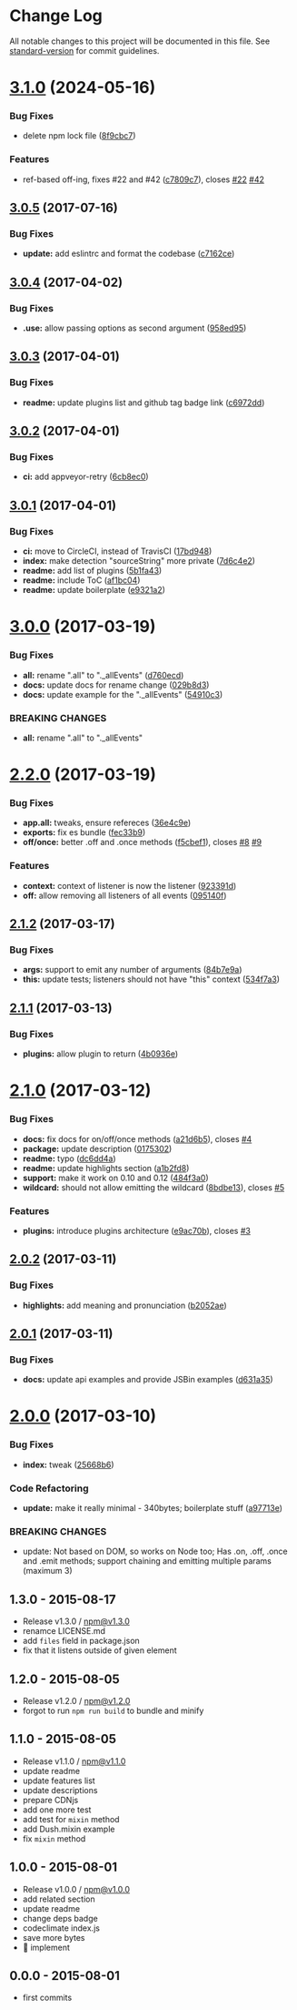 # Change Log

All notable changes to this project will be documented in this file. See [standard-version](https://github.com/conventional-changelog/standard-version) for commit guidelines.

<a name="3.1.0"></a>
# [3.1.0](https://github.com/tunnckocore/dush/compare/v3.0.5...v3.1.0) (2024-05-16)


### Bug Fixes

* delete npm lock file ([8f9cbc7](https://github.com/tunnckocore/dush/commit/8f9cbc7))


### Features

* ref-based off-ing, fixes #22 and #42 ([c7809c7](https://github.com/tunnckocore/dush/commit/c7809c7)), closes [#22](https://github.com/tunnckocore/dush/issues/22) [#42](https://github.com/tunnckocore/dush/issues/42)



<a name="3.0.5"></a>
## [3.0.5](https://github.com/tunnckoCore/dush/compare/v3.0.4...v3.0.5) (2017-07-16)


### Bug Fixes

* **update:** add eslintrc and format the codebase ([c7162ce](https://github.com/tunnckoCore/dush/commit/c7162ce))



<a name="3.0.4"></a>
## [3.0.4](https://github.com/tunnckocore/dush/compare/v3.0.3...v3.0.4) (2017-04-02)


### Bug Fixes

* **.use:** allow passing options as second argument ([958ed95](https://github.com/tunnckocore/dush/commit/958ed95))



<a name="3.0.3"></a>
## [3.0.3](https://github.com/tunnckocore/dush/compare/v3.0.2...v3.0.3) (2017-04-01)


### Bug Fixes

* **readme:** update plugins list and github tag badge link ([c6972dd](https://github.com/tunnckocore/dush/commit/c6972dd))



<a name="3.0.2"></a>
## [3.0.2](https://github.com/tunnckocore/dush/compare/v3.0.1...v3.0.2) (2017-04-01)


### Bug Fixes

* **ci:** add appveyor-retry ([6cb8ec0](https://github.com/tunnckocore/dush/commit/6cb8ec0))



<a name="3.0.1"></a>
## [3.0.1](https://github.com/tunnckocore/dush/compare/v3.0.0...v3.0.1) (2017-04-01)


### Bug Fixes

* **ci:** move to CircleCI, instead of TravisCI ([17bd948](https://github.com/tunnckocore/dush/commit/17bd948))
* **index:** make detection "sourceString" more private ([7d6c4e2](https://github.com/tunnckocore/dush/commit/7d6c4e2))
* **readme:** add list of plugins ([5b1fa43](https://github.com/tunnckocore/dush/commit/5b1fa43))
* **readme:** include ToC ([af1bc04](https://github.com/tunnckocore/dush/commit/af1bc04))
* **readme:** update boilerplate ([e9321a2](https://github.com/tunnckocore/dush/commit/e9321a2))



<a name="3.0.0"></a>
# [3.0.0](https://github.com/tunnckocore/dush/compare/v2.2.0...v3.0.0) (2017-03-19)


### Bug Fixes

* **all:** rename ".all" to "._allEvents" ([d760ecd](https://github.com/tunnckocore/dush/commit/d760ecd))
* **docs:** update docs for rename change ([029b8d3](https://github.com/tunnckocore/dush/commit/029b8d3))
* **docs:** update example for the "._allEvents" ([54910c3](https://github.com/tunnckocore/dush/commit/54910c3))


### BREAKING CHANGES

* **all:** rename ".all" to "._allEvents"



<a name="2.2.0"></a>
# [2.2.0](https://github.com/tunnckocore/dush/compare/v2.1.2...v2.2.0) (2017-03-19)


### Bug Fixes

* **app.all:** tweaks, ensure refereces ([36e4c9e](https://github.com/tunnckocore/dush/commit/36e4c9e))
* **exports:** fix es bundle ([fec33b9](https://github.com/tunnckocore/dush/commit/fec33b9))
* **off/once:** better .off and .once methods ([f5cbef1](https://github.com/tunnckocore/dush/commit/f5cbef1)), closes [#8](https://github.com/tunnckocore/dush/issues/8) [#9](https://github.com/tunnckocore/dush/issues/9)


### Features

* **context:** context of listener is now the listener ([923391d](https://github.com/tunnckocore/dush/commit/923391d))
* **off:** allow removing all listeners of all events ([095140f](https://github.com/tunnckocore/dush/commit/095140f))



<a name="2.1.2"></a>
## [2.1.2](https://github.com/tunnckocore/dush/compare/v2.1.1...v2.1.2) (2017-03-17)


### Bug Fixes

* **args:** support to emit any number of arguments ([84b7e9a](https://github.com/tunnckocore/dush/commit/84b7e9a))
* **this:** update tests; listeners should not have "this" context ([534f7a3](https://github.com/tunnckocore/dush/commit/534f7a3))



<a name="2.1.1"></a>
## [2.1.1](https://github.com/tunnckocore/dush/compare/v2.1.0...v2.1.1) (2017-03-13)


### Bug Fixes

* **plugins:** allow plugin to return ([4b0936e](https://github.com/tunnckocore/dush/commit/4b0936e))



<a name="2.1.0"></a>
# [2.1.0](https://github.com/tunnckocore/dush/compare/v2.0.2...v2.1.0) (2017-03-12)


### Bug Fixes

* **docs:** fix docs for on/off/once methods ([a21d6b5](https://github.com/tunnckocore/dush/commit/a21d6b5)), closes [#4](https://github.com/tunnckocore/dush/issues/4)
* **package:** update description ([0175302](https://github.com/tunnckocore/dush/commit/0175302))
* **readme:** typo ([dc6dd4a](https://github.com/tunnckocore/dush/commit/dc6dd4a))
* **readme:** update highlights section ([a1b2fd8](https://github.com/tunnckocore/dush/commit/a1b2fd8))
* **support:** make it work on 0.10 and 0.12 ([484f3a0](https://github.com/tunnckocore/dush/commit/484f3a0))
* **wildcard:** should not allow emitting the wildcard ([8bdbe13](https://github.com/tunnckocore/dush/commit/8bdbe13)), closes [#5](https://github.com/tunnckocore/dush/issues/5)


### Features

* **plugins:** introduce plugins architecture ([e9ac70b](https://github.com/tunnckocore/dush/commit/e9ac70b)), closes [#3](https://github.com/tunnckocore/dush/issues/3)



<a name="2.0.2"></a>
## [2.0.2](https://github.com/tunnckocore/dush/compare/v2.0.1...v2.0.2) (2017-03-11)


### Bug Fixes

* **highlights:** add meaning and pronunciation ([b2052ae](https://github.com/tunnckocore/dush/commit/b2052ae))



<a name="2.0.1"></a>
## [2.0.1](https://github.com/tunnckocore/dush/compare/v2.0.0...v2.0.1) (2017-03-11)


### Bug Fixes

* **docs:** update api examples and provide JSBin examples ([d631a35](https://github.com/tunnckocore/dush/commit/d631a35))



<a name="2.0.0"></a>
# [2.0.0](https://github.com/tunnckocore/dush/compare/v1.3.0...v2.0.0) (2017-03-10)


### Bug Fixes

* **index:** tweak ([25668b6](https://github.com/tunnckocore/dush/commit/25668b6))


### Code Refactoring

* **update:** make it really minimal - 340bytes; boilerplate stuff ([a97713e](https://github.com/tunnckocore/dush/commit/a97713e))


### BREAKING CHANGES

* update: Not based on DOM, so works on Node too; Has .on, .off, .once and .emit methods;
support chaining and emitting multiple params (maximum 3)





## 1.3.0 - 2015-08-17
- Release v1.3.0 / npm@v1.3.0
- renamce LICENSE.md
- add `files` field in package.json
- fix that it listens outside of given element

## 1.2.0 - 2015-08-05
- Release v1.2.0 / npm@v1.2.0
- forgot to run `npm run build` to bundle and minify

## 1.1.0 - 2015-08-05
- Release v1.1.0 / npm@v1.1.0
- update readme
- update features list
- update descriptions
- prepare CDNjs
- add one more test
- add test for `mixin` method
- add Dush.mixin example
- fix `mixin` method

## 1.0.0 - 2015-08-01
- Release v1.0.0 / npm@v1.0.0
- add related section
- update readme
- change deps badge
- codeclimate index.js
- save more bytes
- :clap: implement

## 0.0.0 - 2015-08-01
- first commits